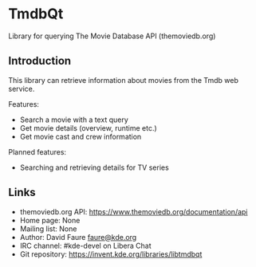 # TmdbQt

Library for querying The Movie Database API (themoviedb.org)

## Introduction

This library can retrieve information about movies from the Tmdb web service.

Features:
- Search a movie with a text query
- Get movie details (overview, runtime etc.)
- Get movie cast and crew information

Planned features:
- Searching and retrieving details for TV series

## Links

- themoviedb.org API: <https://www.themoviedb.org/documentation/api>
- Home page: None
- Mailing list: None
- Author: David Faure <faure@kde.org>
- IRC channel: #kde-devel on Libera Chat
- Git repository: https://invent.kde.org/libraries/libtmdbqt


